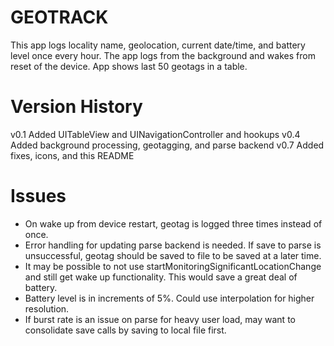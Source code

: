 GEOTRACK
========

This app logs locality name, geolocation, current date/time, and battery level once every hour. The app logs from the background and wakes from reset of the device. App shows last 50 geotags in a table.

Version History
===============

v0.1 Added UITableView and UINavigationController and hookups
v0.4 Added background processing, geotagging, and parse backend
v0.7 Added fixes, icons, and this README

Issues
======

- On wake up from device restart, geotag is logged three times instead of once.
- Error handling for updating parse backend is needed. If save to parse is unsuccessful, geotag should be saved to file to be saved at a later time.
- It may be possible to not use startMonitoringSignificantLocationChange and still get wake up functionality. This would save a great deal of battery.
- Battery level is in increments of 5%. Could use interpolation for higher resolution.
- If burst rate  is an issue on parse for heavy user load, may want to consolidate save calls by saving to local file first.
